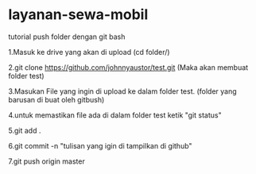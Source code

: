 # layanan-sewa-mobil
tutorial push folder dengan git bash

1.Masuk ke drive yang akan di upload (cd folder/)

2.git clone https://github.com/johnnyaustor/test.git (Maka akan membuat folder test)

3.Masukan File yang ingin di upload ke dalam folder test. (folder yang barusan di buat oleh gitbush)

4.untuk memastikan file ada di dalam folder test ketik "git status"

5.git add .

6.git commit -n "tulisan yang igin di tampilkan di github"

7.git push origin master
